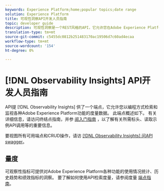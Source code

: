 ```yaml
---
keywords: Experience Platform;home;popular topics;date range
solution: Experience Platform
title: 可观性洞察API开发人员指南
topic: developer guide
description: 可观性洞察是一个REST风格的API，它允许您在Adobe Experience Platform公布关键可观性指标。 这些指标提供平台使用情况统计数据、平台服务运行状况检查、历史趋势和各种平台功能的性能指标的洞察。
translation-type: tm+mt
source-git-commit: c5455dc0812b251483170ac19506d7c60ad4ecaa
workflow-type: tm+mt
source-wordcount: '154'
ht-degree: 0%

---
```



# [!DNL Observability Insights] API开发人员指南

API提 [!DNL Observability Insights] 供了一个端点，它允许您以编程方式检索和监视各种Adobe Experience Platform功能的度量数据。 此端点概述如下。 有关详细信息，请访问终结点指南，并参 [阅入门指南](./getting-started.md) ，以了解有关所需标头、读取示例API调用等的重要信息。

要视图所有可用端点和CRUD操作，请访 [[!DNL Observability Insights] 问API swagger](https://www.adobe.io/apis/experienceplatform/home/api-reference.html#!acpdr/swagger-specs/observability-insights.yaml)。

## 量度

可观察性指标可提供对Adobe Experience Platform各种功能的使用情况统计、历史趋势和绩效指标的洞察。 要了解如何使用API检索度量，请参阅度量 [端点指南](./metrics.md)。
